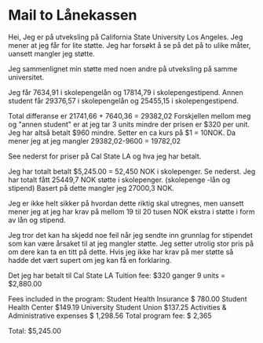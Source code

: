 # Mail to Lånekassen
Hei,
Jeg er på utveksling på California State University Los Angeles. Jeg mener at jeg får for lite støtte. Jeg har forsøkt å se på det på to ulike måter, uansett mangler jeg støtte.

Jeg sammenlignet min støtte med noen andre på utveksling på samme universitet.

Jeg får 7634,91 i skolepengelån og 17814,79 i skolepengestipend.
Annen student får 29376,57 i skolepengelån og 25455,15 i skolepengestipend.

Total differanse er 21741,66 + 7640,36 = 29382,02
Forskjellen mellom meg og "annen student" er at jeg tar 3 units mindre der prisen er $320 per unit. Jeg har altså betalt $960 mindre. Setter en ca kurs på $1 = 10NOK. Da mener jeg at jeg mangler 29382,02-9600 = 19782,02

See nederst for priser på Cal State LA og hva jeg har betalt.

Jeg har totalt betalt $5,245.00 = 52,450 NOK i skolepenger. Se nederst.
Jeg har totalt fått 25449,7 NOK støtte i skolepenger. (skolepenge -lån og stipend)
Basert på dette mangler jeg 27000,3 NOK.

Jeg er ikke helt sikker på hvordan dette riktig skal utregnes, men uansett mener jeg at jeg har krav på mellom 19 til 20 tusen NOK ekstra i støtte i form av lån og stipend.

Jeg tror det kan ha skjedd noe feil når jeg sendte inn grunnlag for stipendet som kan være årsaket til at jeg mangler støtte. Jeg setter utrolig stor pris på om dere kan ta en titt på dette. Hvis jeg ikke har krav på mer støtte så hadde det vært supert om jeg kan få en forklaring.

Det jeg har betalt til Cal State LA
Tuition fee:
$320 ganger 9 units = $2,880.00

Fees included in the program:
Student Health Insurance $ 780.00
Student Health Center $149.19
University Student Union $137.25
Activities & Administrative expenses $ 1,298.56
Total program fee: $ 2,365

Total: $5,245.00